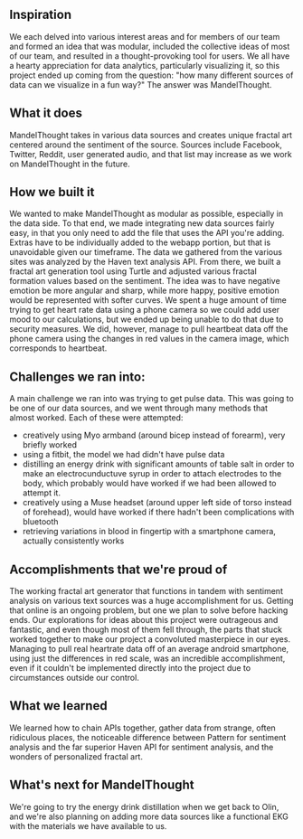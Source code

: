 ## Inspiration
We each delved into various interest areas and for members of our team and formed an idea that was modular, included the collective ideas of most of our team, and resulted in a thought-provoking tool for users. We all have a hearty appreciation for data analytics, particularly visualizing it, so this project ended up coming from the question: "how many different sources of data can we visualize in a fun way?" The answer was MandelThought.
## What it does
MandelThought takes in various data sources and creates unique fractal art centered around the sentiment of the source. Sources include Facebook, Twitter, Reddit, user generated audio, and that list may increase as we work on MandelThought in the future.
## How we built it
We wanted to make MandelThought as modular as possible, especially in the data side. To that end, we made integrating new data sources fairly easy, in that you only need to add the file that uses the API you're adding. Extras have to be individually added to the webapp portion, but that is unavoidable given our timeframe. The data we gathered from the various sites was analyzed by the Haven text analysis API. From there, we built a fractal art generation tool using Turtle and adjusted various fractal formation values based on the sentiment. The idea was to have negative emotion be more angular and sharp, while more happy, positive emotion would be represented with softer curves. We spent a huge amount of time trying to get heart rate data using a phone camera so we could add user mood to our calculations, but we ended up being unable to do that due to security measures. We did, however, manage to pull heartbeat data off the phone camera using the changes in red values in the camera image, which corresponds to heartbeat.
## Challenges we ran into:
A main challenge we ran into was trying to get pulse data. This was going to be one of our data sources, and we went through many methods that almost worked. Each of these were attempted:
- creatively using Myo armband (around bicep instead of forearm), very briefly worked
- using a fitbit, the model we had didn't have pulse data
- distilling an energy drink with significant amounts of table salt in order to make an electrocunductuve syrup in order to attach electrodes to the body, which probably would have worked if we had been allowed to attempt it.
- creatively using a Muse headset (around upper left side of torso instead of forehead), would have worked if there hadn't been complications with bluetooth
- retrieving variations in blood in fingertip with a smartphone camera, actually consistently works
## Accomplishments that we're proud of
The working fractal art generator that functions in tandem with sentiment analysis on various text sources was a huge accomplishment for us. Getting that online is an ongoing problem, but one we plan to solve before hacking ends. Our explorations for ideas about this project were outrageous and fantastic, and even though most of them fell through, the parts that stuck worked together to make our project a convoluted masterpiece in our eyes. Managing to pull real heartrate data off of an average android smartphone, using just the differences in red scale, was an incredible accomplishment, even if it couldn't be implemented directly into the project due to circumstances outside our control.
## What we learned
We learned how to chain APIs together, gather data from strange, often ridiculous places, the noticeable difference between Pattern for sentiment analysis and the far superior Haven API for sentiment analysis, and the wonders of personalized fractal art.
## What's next for MandelThought
We're going to try the energy drink distillation when we get back to Olin, and we're also planning on adding more data sources like a functional EKG with the materials we have available to us.